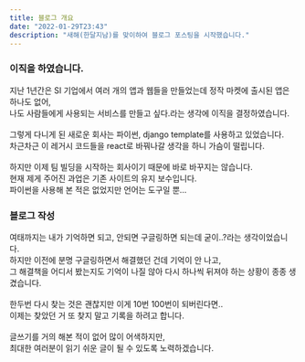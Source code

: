 ```yaml
---
title: 블로그 개요
date: "2022-01-29T23:43"
description: "새해(한달지남)를 맞이하여 블로그 포스팅을 시작했습니다."
---
```


### 이직을 하였습니다.

지난 1년간은 SI 기업에서 여러 개의 앱과 웹들을 만들었는데 정작 마켓에 출시된 앱은 하나도 없어,<br>
나도 사람들에게 사용되는 서비스를 만들고 싶다.라는 생각에 이직을 결정하였습니다.<br>
<br>
그렇게 다니게 된 새로운 회사는 파이썬, django template를 사용하고 있었습니다.<br>
차근차근 이 레거시 코드들을 react로 바꿔나갈 생각을 하니 가슴이 떨립니다.<br>
<br>
하지만 이제 팀 빌딩을 시작하는 회사이기 때문에 바로 바꾸지는 않습니다.<br>
현재 제게 주어진 과업은 기존 사이트의 유지 보수입니다.<br>
파이썬을 사용해 본 적은 없었지만 언어는 도구일 뿐...

### 블로그 작성

여태까지는 내가 기억하면 되고, 안되면 구글링하면 되는데 굳이..?라는 생각이었습니다.<br>
하지만 이전에 분명 구글링하면서 해결했던 건데 기억이 안 나고, <br>
그 해결책을 어디서 봤는지도 기억이 나질 않아 다시 하나씩 뒤져야 하는 상황이 종종 생겼습니다.<br>
<br>
한두번 다시 찾는 것은 괜찮지만 이게 10번 100번이 되버린다면..<br>
이제는 찾았던 거 또 찾지 말고 기록을 하려고 합니다.<br>
<br>
글쓰기를 거의 해본 적이 없어 많이 어색하지만,<br>
최대한 여러분이 읽기 쉬운 글이 될 수 있도록 노력하겠습니다.
